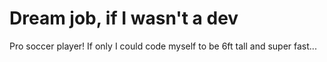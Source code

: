 # Dream job, if I wasn't a dev
Pro soccer player! If only I could code myself to be 6ft tall and super fast...
